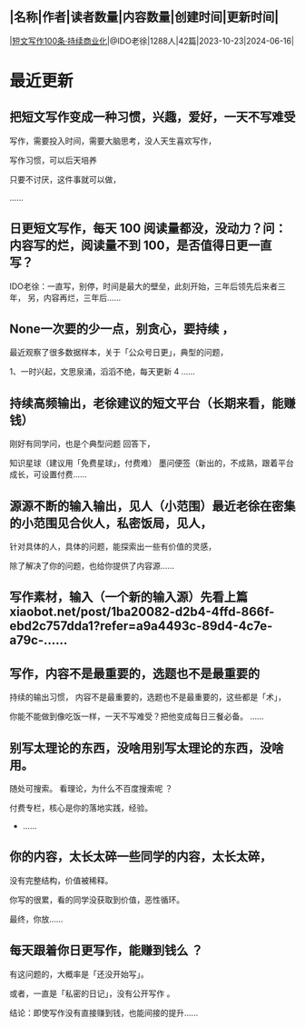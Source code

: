 |名称|作者|读者数量|内容数量|创建时间|更新时间|
---
|[短文写作100条·持续商业化](https://xiaobot.net/p/xiezuo?refer=0b133df9-27dc-423b-8101-639049001c13)|@IDO老徐|1288人|42篇|2023-10-23|2024-06-16|

# 最近更新
## 把短文写作变成一种习惯，兴趣，爱好，一天不写难受
写作，需要投入时间，需要大脑思考，没人天生喜欢写作，

写作习惯，可以后天培养

只要不讨厌，这件事就可以做，

......
## 日更短文写作，每天 100 阅读量都没，没动力？问：内容写的烂，阅读量不到 100，是否值得日更一直写？

IDO老徐：一直写，别停，时间是最大的壁垒，此刻开始，三年后领先后来者三年，
另，内容再烂，三年后......
## None一次要的少一点，别贪心，要持续 ，

最近观察了很多数据样本，关于「公众号日更」，典型的问题，

1、一时兴起，文思泉涌，滔滔不绝，每天更新 4 ......
## 持续高频输出，老徐建议的短文平台（长期来看，能赚钱）
刚好有同学问，也是个典型问题
回答下，

知识星球（建议用「免费星球」，付费难）
墨问便签（新出的，不成熟，跟着平台成长，可设置付费......
## 源源不断的输入输出，见人（小范围）最近老徐在密集的小范围见合伙人，私密饭局，见人，

针对具体的人，具体的问题，能探索出一些有价值的灵感，

除了解决了你的问题，也给你提供了内容源......
## 写作素材，输入（一个新的输入源）先看上篇 xiaobot.net/post/1ba20082-d2b4-4ffd-866f-ebd2c757dda1?refer=a9a4493c-89d4-4c7e-a79c-......
## 写作，内容不是最重要的，选题也不是最重要的
持续的输出习惯，
内容不是最重要的，选题也不是最重要的，这些都是「术」，

你能不能做到像吃饭一样，一天不写难受？把他变成每日三餐必备。
......
## 别写太理论的东西，没啥用别写太理论的东西，没啥用。

随处可搜索。 看理论，为什么不百度搜索呢 ？

付费专栏，核心是你的落地实践，经验。

* ......
## 你的内容，太长太碎一些同学的内容，太长太碎，

没有完整结构，价值被稀释。 

你写的很累，看的同学没获取到价值，恶性循环。 

最终，你放......
## 每天跟着你日更写作，能赚到钱么 ？
有这问题的，大概率是「还没开始写」。

或者，一直是「私密的日记」，没有公开写作 。

结论：即使写作没有直接赚到钱，也能间接的提升......

